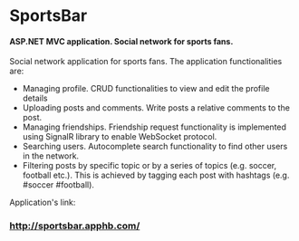 # SportsBar 

#### ASP.NET MVC application. Social network for sports fans.

Social network application for sports fans. The application functionalities are:

- Managing profile. CRUD functionalities to view and edit the profile details
- Uploading posts and comments. Write posts a relative comments to the post.
- Managing friendships. Friendship request functionality is implemented using SignalR library to enable WebSocket protocol.
- Searching users. Autocomplete search functionality to find other users in the network.
- Filtering posts by specific topic or by a series of topics (e.g. soccer, football etc.). This is achieved by tagging each post with hashtags (e.g. #soccer #football). 

Application's link:
### http://sportsbar.apphb.com/
